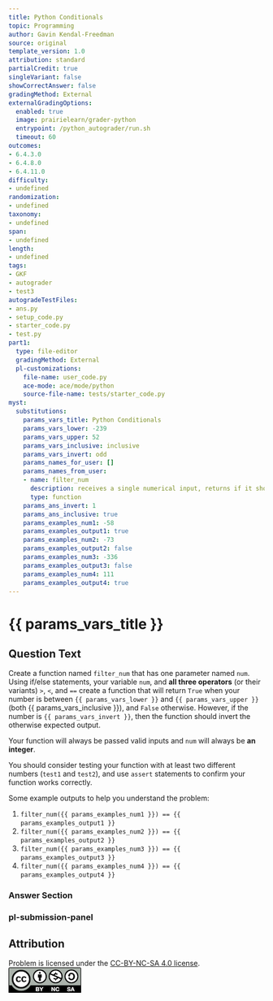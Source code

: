 ```yaml
---
title: Python Conditionals
topic: Programming
author: Gavin Kendal-Freedman
source: original
template_version: 1.0
attribution: standard
partialCredit: true
singleVariant: false
showCorrectAnswer: false
gradingMethod: External
externalGradingOptions:
  enabled: true
  image: prairielearn/grader-python
  entrypoint: /python_autograder/run.sh
  timeout: 60
outcomes:
- 6.4.3.0
- 6.4.8.0
- 6.4.11.0
difficulty:
- undefined
randomization:
- undefined
taxonomy:
- undefined
span:
- undefined
length:
- undefined
tags:
- GKF
- autograder
- test3
autogradeTestFiles:
- ans.py
- setup_code.py
- starter_code.py
- test.py
part1:
  type: file-editor
  gradingMethod: External
  pl-customizations:
    file-name: user_code.py
    ace-mode: ace/mode/python
    source-file-name: tests/starter_code.py
myst:
  substitutions:
    params_vars_title: Python Conditionals
    params_vars_lower: -239
    params_vars_upper: 52
    params_vars_inclusive: inclusive
    params_vars_invert: odd
    params_names_for_user: []
    params_names_from_user:
    - name: filter_num
      description: receives a single numerical input, returns if it should be filtered
      type: function
    params_ans_invert: 1
    params_ans_inclusive: true
    params_examples_num1: -58
    params_examples_output1: true
    params_examples_num2: -73
    params_examples_output2: false
    params_examples_num3: -336
    params_examples_output3: false
    params_examples_num4: 111
    params_examples_output4: true
---
```

# {{ params_vars_title }}

## Question Text

Create a function named `filter_num` that has one parameter named `num`. Using if/else statements, your variable `num`, and **all three operators** (or their variants) <code>></code>, <code>\<</code>, and <code>==</code> create a function that will return `True` when your number is between `{{ params_vars_lower }}` and `{{ params_vars_upper }}` (both {{ params_vars_inclusive }}), and `False` otherwise. However, if the number is `{{ params_vars_invert }}`, then the function should invert the otherwise expected output.

Your function will always be passed valid inputs and `num` will always be **an integer**.

You should consider testing your function with at least two different numbers (`test1` and `test2`), and use `assert` statements to confirm your function works correctly.

Some example outputs to help you understand the problem:

1. `filter_num({{ params_examples_num1 }}) == {{ params_examples_output1 }}`
1. `filter_num({{ params_examples_num2 }}) == {{ params_examples_output2 }}`
1. `filter_num({{ params_examples_num3 }}) == {{ params_examples_output3 }}`
1. `filter_num({{ params_examples_num4 }}) == {{ params_examples_output4 }}`

### Answer Section

### pl-submission-panel

<pl-external-grader-results></pl-external-grader-results>
<pl-file-preview></pl-file-preview>

## Attribution

Problem is licensed under the [CC-BY-NC-SA 4.0 license](https://creativecommons.org/licenses/by-nc-sa/4.0/).<br> ![The Creative Commons 4.0 license requiring attribution-BY, non-commercial-NC, and share-alike-SA license.](https://raw.githubusercontent.com/firasm/bits/master/by-nc-sa.png)